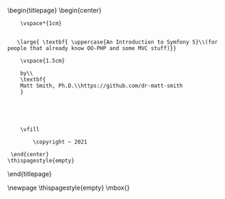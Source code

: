 
\begin{titlepage}
    \begin{center}
    
        \vspace*{1cm}
        

       \large{ \textbf{ \uppercase{An Introduction to Symfony 5}\\(for people that already know OO-PHP and some MVC stuff)}}
        
        \vspace{1.5cm}

        by\\
        \textbf{
        Matt Smith, Ph.D.\\https://github.com/dr-matt-smith
        }

       

        
        
        \vfill
  
            \copyright ~ 2021

     \end{center}
    \thispagestyle{empty}
\end{titlepage} 

\newpage
\thispagestyle{empty}
\mbox{}
